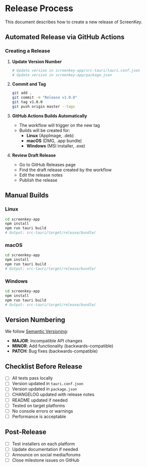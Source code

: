 # Release Process

This document describes how to create a new release of ScreenKey.

## Automated Release via GitHub Actions

### Creating a Release

1. **Update Version Number**

   ```bash
   # Update version in screenkey-app/src-tauri/tauri.conf.json
   # Update version in screenkey-app/package.json
   ```

2. **Commit and Tag**

   ```bash
   git add .
   git commit -m "Release v1.0.0"
   git tag v1.0.0
   git push origin master --tags
   ```

3. **GitHub Actions Builds Automatically**

   - The workflow will trigger on the new tag
   - Builds will be created for:
     - **Linux** (AppImage, .deb)
     - **macOS** (DMG, .app bundle)
     - **Windows** (MSI installer, .exe)

4. **Review Draft Release**
   - Go to GitHub Releases page
   - Find the draft release created by the workflow
   - Edit the release notes
   - Publish the release

## Manual Builds

### Linux

```bash
cd screenkey-app
npm install
npm run tauri build
# Output: src-tauri/target/release/bundle/
```

### macOS

```bash
cd screenkey-app
npm install
npm run tauri build
# Output: src-tauri/target/release/bundle/
```

### Windows

```bash
cd screenkey-app
npm install
npm run tauri build
# Output: src-tauri/target/release/bundle/
```

## Version Numbering

We follow [Semantic Versioning](https://semver.org/):

- **MAJOR**: Incompatible API changes
- **MINOR**: Add functionality (backwards-compatible)
- **PATCH**: Bug fixes (backwards-compatible)

## Checklist Before Release

- [ ] All tests pass locally
- [ ] Version updated in `tauri.conf.json`
- [ ] Version updated in `package.json`
- [ ] CHANGELOG updated with release notes
- [ ] README updated if needed
- [ ] Tested on target platforms
- [ ] No console errors or warnings
- [ ] Performance is acceptable

## Post-Release

- [ ] Test installers on each platform
- [ ] Update documentation if needed
- [ ] Announce on social media/forums
- [ ] Close milestone issues on GitHub
